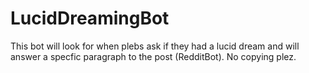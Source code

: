 # LucidDreamingBot
This bot will look for when plebs ask if they had a lucid dream and will answer a specfic paragraph to the post (RedditBot).
No copying plez.
